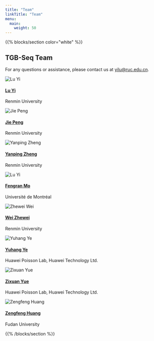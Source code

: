 ```yaml
---
title: "Team"
linkTitle: "Team"
menu:
  main:
    weight: 50
---
```


{{% blocks/section color="white" %}}

<div class="team-section">
  <h2 class="section-title text-center">TGB-Seq Team</h2>
  <p class="text-center mb-4">For any questions or assistance, please contact us at <a href="mailto:yilu@ruc.edu.cn">yilu@ruc.edu.cn</a>.</p>
  <div class="team-container">
    <div class="row row-cols-1 row-cols-md-2 row-cols-lg-4 g-4 team-row">
      <div class="col">
        <div class="card h-100 border-0">
          <img src="/images/team/luyi.jpg" class="card-img-top rounded" alt="Lu Yi">
          <div class="card-body px-0">
            <h4 class="card-title mb-1"><a href="https://luyi256.github.io/" class="text-primary">Lu Yi</a></h4>
            <p class="card-text">Renmin University</p>
          </div>
        </div>
      </div>
      <div class="col">
        <div class="card h-100 border-0">
          <img src="/images/team/pengjie.jpg" class="card-img-top rounded" alt="Jie Peng">
          <div class="card-body px-0">
            <h4 class="card-title mb-1"><a href="https://lucas-pj.github.io/" class="text-primary">Jie Peng</a></h4>
            <p class="card-text">Renmin University</p>
          </div>
        </div>
      </div>
      <div class="col">
        <div class="card h-100 border-0">
          <img src="/images/team/zhengyanping.jpg" class="card-img-top rounded" alt="Yanping Zheng">
          <div class="card-body px-0">
            <h4 class="card-title mb-1"><a href="https://zheng-yp.github.io/" class="text-primary">Yanping Zheng</a></h4>
            <p class="card-text">Renmin University</p>
          </div>
        </div>
      </div>
      <div class="col">
        <div class="card h-100 border-0">
          <img src="/images/team/mofengran.jpeg" class="card-img-top rounded" alt="Lu Yi">
          <div class="card-body px-0">
            <h4 class="card-title mb-1"><a href="https://fengranmark.github.io/" class="text-primary">Fengran Mo</a></h4>
            <p class="card-text">Université de Montréal</p>
          </div>
        </div>
      </div>
    </div>
    <div class="row row-cols-1 row-cols-md-2 row-cols-lg-4 g-4 team-row">
    <div class="col">
        <div class="card h-100 border-0">
          <img src="/images/team/weizhewei.jpeg" class="card-img-top rounded" alt="Zhewei Wei">
          <div class="card-body px-0">
            <h4 class="card-title mb-1"><a href="https://weizhewei.com/" class="text-primary">Wei Zhewei</a></h4>
            <p class="card-text">Renmin University</p>
          </div>
        </div>
      </div>
      <div class="col">
        <div class="card h-100 border-0">
          <img src="/images/team/yeyuhang.jpg" class="card-img-top rounded" alt="Yuhang Ye">
          <div class="card-body px-0">
            <h4 class="card-title mb-1"><a href="https://luyi256.github.io/" class="text-primary">Yuhang Ye</a></h4>
            <p class="card-text">Huawei Poisson Lab, Huawei Technology Ltd.</p>
          </div>
        </div>
      </div>
      <div class="col">
        <div class="card h-100 border-0">
          <img src="/images/team/yuezixuan.jpg" class="card-img-top rounded" alt="Zixuan Yue">
          <div class="card-body px-0">
            <h4 class="card-title mb-1"><a href="https://luyi256.github.io/" class="text-primary">Zixuan Yue</a></h4>
            <p class="card-text">Huawei Poisson Lab, Huawei Technology Ltd.</p>
          </div>
        </div>
      </div>
      <div class="col">
        <div class="card h-100 border-0">
          <img src="/images/team/huangzengfeng.jpeg" class="card-img-top rounded" alt="Zengfeng Huang">
          <div class="card-body px-0">
            <h4 class="card-title mb-1"><a href="https://zengfenghuang.github.io/" class="text-primary">Zengfeng Huang</a></h4>
            <p class="card-text">Fudan University</p>
          </div>
        </div>
      </div>
    </div>

  </div>
</div>

{{% /blocks/section %}} 